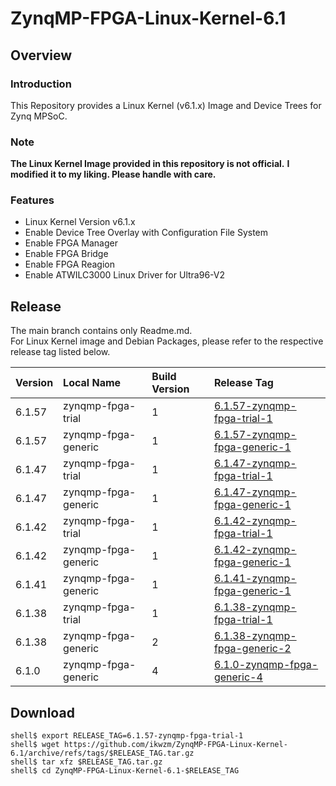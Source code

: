 ZynqMP-FPGA-Linux-Kernel-6.1
====================================================================================

Overview
------------------------------------------------------------------------------------

### Introduction

This Repository provides a Linux Kernel (v6.1.x) Image and Device Trees for Zynq MPSoC.

### Note

**The Linux Kernel Image provided in this repository is not official.**
**I modified it to my liking. Please handle with care.**

### Features

  * Linux Kernel Version v6.1.x
  * Enable Device Tree Overlay with Configuration File System
  * Enable FPGA Manager
  * Enable FPGA Bridge
  * Enable FPGA Reagion
  * Enable ATWILC3000 Linux Driver for Ultra96-V2

Release
------------------------------------------------------------------------------------

The main branch contains only Readme.md.     
For Linux Kernel image and Debian Packages, please refer to the respective release tag listed below.

| Version  | Local Name          | Build Version | Release Tag |
|:---------|:--------------------|:--------------|:------------|
| 6.1.57   | zynqmp-fpga-trial   | 1             | [6.1.57-zynqmp-fpga-trial-1](https://github.com/ikwzm/ZynqMP-FPGA-Linux-Kernel-6.1/tree/6.1.57-zynqmp-fpga-trial-1) |
| 6.1.57   | zynqmp-fpga-generic | 1             | [6.1.57-zynqmp-fpga-generic-1](https://github.com/ikwzm/ZynqMP-FPGA-Linux-Kernel-6.1/tree/6.1.57-zynqmp-fpga-generic-1) |
| 6.1.47   | zynqmp-fpga-trial   | 1             | [6.1.47-zynqmp-fpga-trial-1](https://github.com/ikwzm/ZynqMP-FPGA-Linux-Kernel-6.1/tree/6.1.47-zynqmp-fpga-trial-1) |
| 6.1.47   | zynqmp-fpga-generic | 1             | [6.1.47-zynqmp-fpga-generic-1](https://github.com/ikwzm/ZynqMP-FPGA-Linux-Kernel-6.1/tree/6.1.47-zynqmp-fpga-generic-1) |
| 6.1.42   | zynqmp-fpga-trial   | 1             | [6.1.42-zynqmp-fpga-trial-1](https://github.com/ikwzm/ZynqMP-FPGA-Linux-Kernel-6.1/tree/6.1.42-zynqmp-fpga-trial-1) |
| 6.1.42   | zynqmp-fpga-generic | 1             | [6.1.42-zynqmp-fpga-generic-1](https://github.com/ikwzm/ZynqMP-FPGA-Linux-Kernel-6.1/tree/6.1.42-zynqmp-fpga-generic-1) |
| 6.1.41   | zynqmp-fpga-generic | 1             | [6.1.41-zynqmp-fpga-generic-1](https://github.com/ikwzm/ZynqMP-FPGA-Linux-Kernel-6.1/tree/6.1.41-zynqmp-fpga-generic-1) |
| 6.1.38   | zynqmp-fpga-trial   | 1             | [6.1.38-zynqmp-fpga-trial-1](https://github.com/ikwzm/ZynqMP-FPGA-Linux-Kernel-6.1/tree/6.1.38-zynqmp-fpga-trial-1) |
| 6.1.38   | zynqmp-fpga-generic | 2             | [6.1.38-zynqmp-fpga-generic-2](https://github.com/ikwzm/ZynqMP-FPGA-Linux-Kernel-6.1/tree/6.1.38-zynqmp-fpga-generic-2) |
| 6.1.0    | zynqmp-fpga-generic | 4             | [6.1.0-zynqmp-fpga-generic-4](https://github.com/ikwzm/ZynqMP-FPGA-Linux-Kernel-6.1/tree/6.1.0-zynqmp-fpga-generic-4) |

Download
------------------------------------------------------------------------------------

```console
shell$ export RELEASE_TAG=6.1.57-zynqmp-fpga-trial-1
shell$ wget https://github.com/ikwzm/ZynqMP-FPGA-Linux-Kernel-6.1/archive/refs/tags/$RELEASE_TAG.tar.gz
shell$ tar xfz $RELEASE_TAG.tar.gz
shell$ cd ZynqMP-FPGA-Linux-Kernel-6.1-$RELEASE_TAG
```
